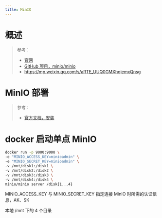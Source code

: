 ```yaml
---
title: MinIO
---
```


# 概述

> 参考：
>
> - [官网](https://min.io/)
> - [GitHub 项目，minio/minio](https://github.com/minio/minio)
> - <https://mp.weixin.qq.com/s/aRTE_UUQ0GMXhqiemxQnsg>

# MinIO 部署

> 参考：
>
> - [官方文档，安装](https://docs.min.io/minio/baremetal/tutorials/minio-installation.html)

# docker 启动单点 MinIO

```bash
docker run -p 9000:9000 \
-e "MINIO_ACCESS_KEY=minioadmin" \
-e "MINIO_SECRET_KEY=minioadmin" \
-v /mnt/disk1:/disk1 \
-v /mnt/disk2:/disk2 \
-v /mnt/disk3:/disk3 \
-v /mnt/disk4:/disk4 \
minio/minio server /disk{1...4}
```

MINIO_ACCESS_KEY 与 MINIO_SECRET_KEY 指定连接 MinIO 时所需的认证信息，AK、SK

本地 /mnt 下的 4 个目录
